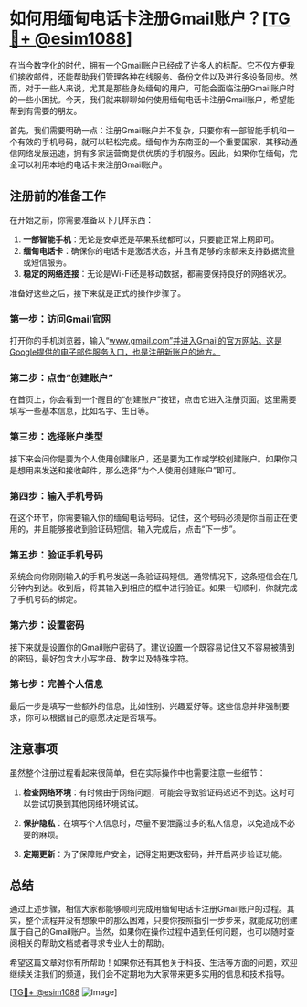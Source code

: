 # 如何用缅甸电话卡注册Gmail账户？[[TG💪+ @esim1088](https://t.me/s/esim1088)]

在当今数字化的时代，拥有一个Gmail账户已经成了许多人的标配。它不仅方便我们接收邮件，还能帮助我们管理各种在线服务、备份文件以及进行多设备同步。然而，对于一些人来说，尤其是那些身处缅甸的用户，可能会面临注册Gmail账户时的一些小困扰。今天，我们就来聊聊如何使用缅甸电话卡注册Gmail账户，希望能帮到有需要的朋友。

首先，我们需要明确一点：注册Gmail账户并不复杂，只要你有一部智能手机和一个有效的手机号码，就可以轻松完成。缅甸作为东南亚的一个重要国家，其移动通信网络发展迅速，拥有多家运营商提供优质的手机服务。因此，如果你在缅甸，完全可以利用本地的电话卡来注册Gmail账户。

## 注册前的准备工作

在开始之前，你需要准备以下几样东西：

1. **一部智能手机**：无论是安卓还是苹果系统都可以，只要能正常上网即可。
2. **缅甸电话卡**：确保你的电话卡是激活状态，并且有足够的余额来支持数据流量或短信服务。
3. **稳定的网络连接**：无论是Wi-Fi还是移动数据，都需要保持良好的网络状况。

准备好这些之后，接下来就是正式的操作步骤了。

### 第一步：访问Gmail官网

打开你的手机浏览器，输入“www.gmail.com”并进入Gmail的官方网站。这是Google提供的电子邮件服务入口，也是注册新账户的地方。

### 第二步：点击“创建账户”

在首页上，你会看到一个醒目的“创建账户”按钮，点击它进入注册页面。这里需要填写一些基本信息，比如名字、生日等。

### 第三步：选择账户类型

接下来会问你是要为个人使用创建账户，还是要为工作或学校创建账户。如果你只是想用来发送和接收邮件，那么选择“为个人使用创建账户”即可。

### 第四步：输入手机号码

在这个环节，你需要输入你的缅甸电话号码。记住，这个号码必须是你当前正在使用的，并且能够接收到验证码短信。输入完成后，点击“下一步”。

### 第五步：验证手机号码

系统会向你刚刚输入的手机号发送一条验证码短信。通常情况下，这条短信会在几分钟内到达。收到后，将其输入到相应的框中进行验证。如果一切顺利，你就完成了手机号码的绑定。

### 第六步：设置密码

接下来就是设置你的Gmail账户密码了。建议设置一个既容易记住又不容易被猜到的密码，最好包含大小写字母、数字以及特殊字符。

### 第七步：完善个人信息

最后一步是填写一些额外的信息，比如性别、兴趣爱好等。这些信息并非强制要求，你可以根据自己的意愿决定是否填写。

## 注意事项

虽然整个注册过程看起来很简单，但在实际操作中也需要注意一些细节：

1. **检查网络环境**：有时候由于网络问题，可能会导致验证码迟迟不到达。这时可以尝试切换到其他网络环境试试。
   
2. **保护隐私**：在填写个人信息时，尽量不要泄露过多的私人信息，以免造成不必要的麻烦。

3. **定期更新**：为了保障账户安全，记得定期更改密码，并开启两步验证功能。

## 总结

通过上述步骤，相信大家都能够顺利完成用缅甸电话卡注册Gmail账户的过程。其实，整个流程并没有想象中的那么困难，只要你按照指引一步步来，就能成功创建属于自己的Gmail账户。当然，如果你在操作过程中遇到任何问题，也可以随时查阅相关的帮助文档或者寻求专业人士的帮助。

希望这篇文章对你有所帮助！如果你还有其他关于科技、生活等方面的问题，欢迎继续关注我们的频道，我们会不定期地为大家带来更多实用的信息和技术指导。

[[TG💪+ @esim1088](https://t.me/s/esim1088) ![Image](https://i.postimg.cc/4NQfJmqS/Snipaste-2025-05-13-00-14-12.png)]